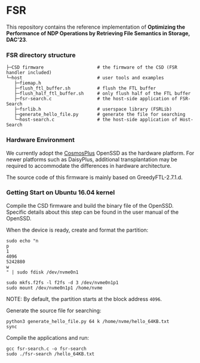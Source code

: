 FSR
==============================

This repository contains the reference implementation of **Optimizing the Performance of NDP Operations by Retrieving File Semantics in Storage, DAC'23**.

### FSR directory structure
```
├─CSD firmware                    # the firmware of the CSD (FSR handler included)
└─host                            # user tools and examples
   ├─fiemap.h
   ├─flush_ftl_buffer.sh          # flush the FTL buffer
   ├─flush_half_ftl_buffer.sh     # only flush half of the FTL buffer
   ├─fsr-search.c                 # the host-side application of FSR-Search
   ├─fsrlib.h                     # userspace library (FSRLib)
   ├─generate_hello_file.py       # generate the file for searching
   └─host-search.c                # the host-side application of Host-Search
```

### Hardware Environment

We currently adopt the [CosmosPlus](https://github.com/Cosmos-OpenSSD/Cosmos-plus-OpenSSD) OpenSSD as the hardware platform. For newer platforms such as DaisyPlus, additional transplantation may be required to accommodate the differences in hardware architecture.

The source code of this firmware is mainly based on GreedyFTL-2.7.1.d.

### Getting Start on Ubuntu 16.04 kernel 

Compile the CSD firmware and build the binary file of the OpenSSD. Specific details about this step can be found in the user manual of the OpenSSD.

When the device is ready, create and format the partition:
```
sudo echo "n
p
1
4096
5242880
w
" | sudo fdisk /dev/nvme0n1

sudo mkfs.f2fs -l f2fs -d 3 /dev/nvme0n1p1
sudo mount /dev/nvme0n1p1 /home/nvme
```
NOTE: By default, the partition starts at the block address `4096`.

Generate the source file for searching:
```
python3 generate_hello_file.py 64 k /home/nvme/hello_64KB.txt
sync
```

Compile the applications and run:
```
gcc fsr-search.c -o fsr-search
sudo ./fsr-search /hello_64KB.txt
```

